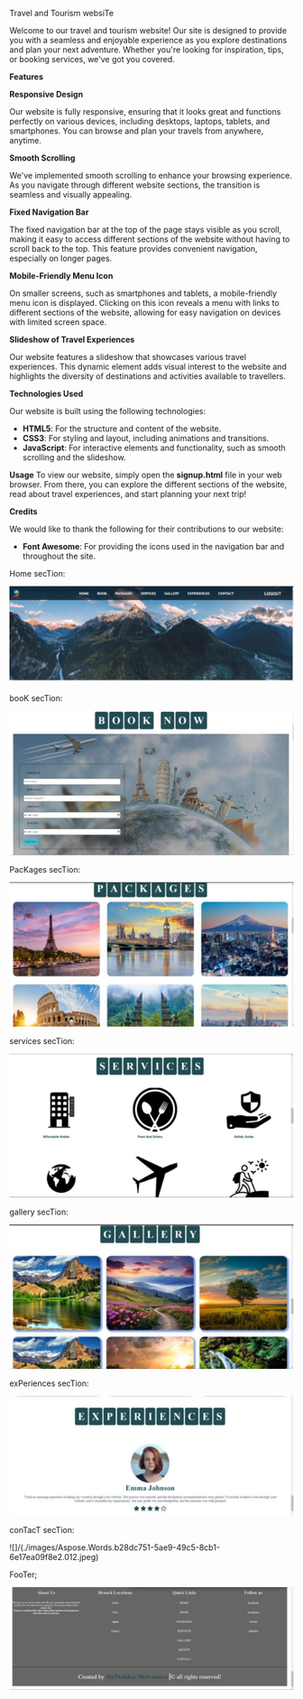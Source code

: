 ﻿Travel and Tourism websiTe  

Welcome to our travel and tourism website! Our site is designed to provide you with a seamless and enjoyable experience as you explore destinations and plan your next adventure. Whether you're looking for inspiration, tips, or booking services, we've got you covered. 

**Features** 

**Responsive Design** 

Our website is fully responsive, ensuring that it looks great and functions perfectly on various devices, including desktops, laptops, tablets, and smartphones. You can browse and plan your travels from anywhere, anytime. 

**Smooth Scrolling** 

We've implemented smooth scrolling to enhance your browsing experience. As you navigate through different website sections, the transition is seamless and visually appealing. 

**Fixed Navigation Bar** 

The fixed navigation bar at the top of the page stays visible as you scroll, making it easy to access different sections of the website without having to scroll back to the top. This feature provides convenient navigation, especially on longer pages. 

**Mobile-Friendly Menu Icon** 

On smaller screens, such as smartphones and tablets, a mobile-friendly menu icon is displayed. Clicking on this icon reveals a menu with links to different sections of the website, allowing for easy navigation on devices with limited screen space. 

**Slideshow of Travel Experiences** 

Our website features a slideshow that showcases various travel experiences. This dynamic element adds visual interest to the website and highlights the diversity of destinations and activities available to travellers. 

**Technologies Used**

Our website is built using the following technologies: 

- **HTML5**: For the structure and content of the website.
- **CSS3**: For styling and layout, including animations and transitions. 
- **JavaScript**: For interactive elements and functionality, such as smooth scrolling and the slideshow. 

**Usage**
To view our website, simply open the **signup.html** file in your web browser. From there, you can explore the different sections of the website, read about travel experiences, and start planning your next trip! 

**Credits** 

We would like to thank the following for their contributions to our website: 

- **Font Awesome**: For providing the icons used in the navigation bar and throughout the site. 

Home secTion: 

![](./images/Aspose.Words.b28dc751-5ae9-49c5-8cb1-6e17ea09f8e2.006.jpeg)

booK secTion: 

![](./images/Aspose.Words.b28dc751-5ae9-49c5-8cb1-6e17ea09f8e2.007.jpeg)

PacKages secTion: 

![](./images/Aspose.Words.b28dc751-5ae9-49c5-8cb1-6e17ea09f8e2.008.jpeg)

services secTion: 

![](./images/Aspose.Words.b28dc751-5ae9-49c5-8cb1-6e17ea09f8e2.009.jpeg)

gallery secTion: 

![](./images/Aspose.Words.b28dc751-5ae9-49c5-8cb1-6e17ea09f8e2.010.jpeg)

exPeriences secTion: 

![](./images/Aspose.Words.b28dc751-5ae9-49c5-8cb1-6e17ea09f8e2.011.jpeg)

conTacT secTion: 

![]/(./images/Aspose.Words.b28dc751-5ae9-49c5-8cb1-6e17ea09f8e2.012.jpeg)

FooTer; 

![](./images/Aspose.Words.b28dc751-5ae9-49c5-8cb1-6e17ea09f8e2.013.jpeg)
